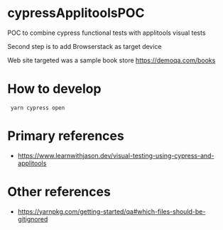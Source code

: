 # cypressApplitoolsPOC

POC to combine cypress functional tests with applitools visual tests

Second step is to add Browserstack as target device


Web site targeted was a sample book store https://demoqa.com/books


# How to develop

` yarn cypress open`

# Primary references

- https://www.learnwithjason.dev/visual-testing-using-cypress-and-applitools


# Other references

- https://yarnpkg.com/getting-started/qa#which-files-should-be-gitignored